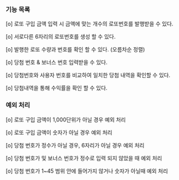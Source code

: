 ### 기능 목록 ###

[o] 로또 구입 금액 입력 시 금액에 맞는 개수의 로또번호를 발행받을 수 있다.

[o] 서로다른 6자리의 로또번호를 생성 할 수 있다.

[o] 발행한 로또 수량과 번호를 확인 할 수 있다. (오름차순 정렬)

[o] 당첨 번호 & 보너스 번호 입력받을 수 있다.

[o] 당첨번호와 사용자 번호를 비교하여 일치한 당첨 내역을 확인할 수 있다.

[o] 당첨내역을 통해 수익률을 확인 할 수 있다.

### 예외 처리 ###

[o] 로또 구입 금액이 1,000단위가 아닐 경우 예외 처리

[o] 로또 구입 금액이 숫자가 아닐 경우 예외 처리

[o] 당첨 번호가 정수가 아닐 경우, 6자리가 아닐 경우 예외 처리

[o] 당첨 번호가 및 보너스 번호가 정수로 입력 되지 않았을 때 예외 처리

[o] 당첨 번호가 1~45 범위 안에 들어가지 않거나 숫자가 아닐때 예외 처리 